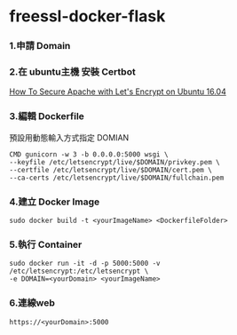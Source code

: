 # freessl-docker-flask 

### 1.申請 Domain
### 2.在 ubuntu主機 安裝 Certbot
[How To Secure Apache with Let's Encrypt on Ubuntu 16.04](https://www.digitalocean.com/community/tutorials/how-to-secure-apache-with-let-s-encrypt-on-ubuntu-16-04)
### 3.編輯 Dockerfile
預設用動態輸入方式指定 DOMIAN
```
CMD gunicorn -w 3 -b 0.0.0.0:5000 wsgi \
--keyfile /etc/letsencrypt/live/$DOMAIN/privkey.pem \
--certfile /etc/letsencrypt/live/$DOMAIN/cert.pem \
--ca-certs /etc/letsencrypt/live/$DOMAIN/fullchain.pem
```
### 4.建立 Docker Image
```
sudo docker build -t <yourImageName> <DockerfileFolder>
```
### 5.執行 Container
```
sudo docker run -it -d -p 5000:5000 -v /etc/letsencrypt:/etc/letsencrypt \
-e DOMAIN=<yourDomain> <yourImageName>
```
### 6.連線web
```
https://<yourDomain>:5000
```